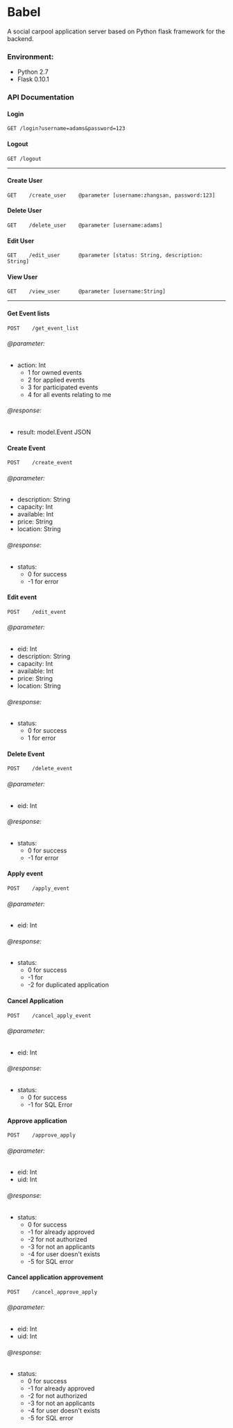 Babel
================
A social carpool application server based on Python flask framework for the backend.

### Environment:
- Python 2.7
- Flask 0.10.1


### API Documentation
#### Login

`GET /login?username=adams&password=123`

#### Logout

`GET /logout`

-------------------------

#### Create User

`GET	/create_user	@parameter [username:zhangsan, password:123]`

#### Delete User

`GET	/delete_user	@parameter [username:adams]`

#### Edit User

`GET	/edit_user		@parameter [status: String, description: String]`

#### View User

`GET	/view_user		@parameter [username:String]`

---------------

#### Get Event lists

`POST    /get_event_list`

###### @parameter:
- action: Int
	- 1 for owned events
	- 2 for applied events
    - 3 for participated events
    - 4 for all events relating to me


###### @response:
- result: model.Event JSON

#### Create Event

`POST    /create_event`

###### @parameter:
- description: String
- capacity: Int
- available: Int
- price: String
- location: String


###### @response:
- status:
    - 0  for success
    - -1 for error

#### Edit event

`POST    /edit_event`
###### @parameter:
- eid: Int
- description: String
- capacity: Int
- available: Int
- price: String
- location: String


###### @response:
- status:
    - 0  for success
    - 1 for error

#### Delete Event

`POST    /delete_event`
###### @parameter:
- eid: Int


###### @response:
- status:
    - 0  for success
    - -1 for error

#### Apply event

`POST    /apply_event`
###### @parameter:
- eid: Int


###### @response:
- status:
    - 0 for success
    - -1 for
    - -2 for duplicated application

#### Cancel Application

`POST    /cancel_apply_event`
###### @parameter:
- eid: Int


###### @response:
- status:
    - 0 for success
    - -1 for SQL Error

#### Approve application

`POST    /approve_apply`
###### @parameter:
- eid: Int
- uid: Int


###### @response:
- status:
    - 0 for success
    - -1 for already approved
    - -2 for not authorized
    - -3 for not an applicants
    - -4 for user doesn't exists
    - -5 for SQL error

#### Cancel application approvement

`POST    /cancel_approve_apply`
###### @parameter:
- eid: Int
- uid: Int


###### @response:
- status:
    - 0 for success
    - -1 for already approved
    - -2 for not authorized
    - -3 for not an applicants
    - -4 for user doesn't exists
    - -5 for SQL error
